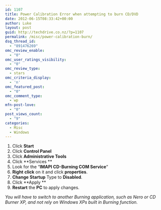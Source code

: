 ```yaml
---
id: 1107
title: Power Calibration Error when attempting to burn CD/DVD
date: 2012-06-15T08:33:42+00:00
author: Luke
layout: post
guid: http://techdrive.co.nz/?p=1107
permalink: /misc/power-calibration-burn/
dsq_thread_id:
  - "891476269"
omc_review_enable:
  - "0"
omc_user_ratings_visibility:
  - "0"
omc_review_type:
  - stars
omc_criteria_display:
  - 'n'
omc_featured_post:
  - "0"
omc_comment_type:
  - wp
mfn-post-love:
  - "0"
post_views_count:
  - "9"
categories:
  - Misc
  - Windows
---
```

  1. Click **Start**
  2. Click **Control Panel**
  3. Click **Administrative Tools**
  4. Click **Services **
  5. Look for the &#8220;**IMAPI CD-Burning COM Service**&#8220;
  6. **Right** **click** on it and click **properties**.
  7. **Change** **Startup** Type to **Disabled**.
  8. Click **Apply **
  9. **Restart** the **PC** to apply changes.

_You will have to switch to another Burning application, such as Nero or CD Burner XP, and not rely on Windows XPs built in Burning function._